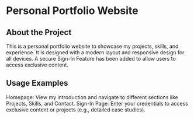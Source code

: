 # Personal Portfolio Website
<h2>About the Project</h2>
<p>This is a personal portfolio website to showcase my projects, skills, and experience. It is designed with a modern layout and responsive design for all devices. A secure Sign-In Feature has been added to allow users to access exclusive content.<p>

<h2>Usage Examples</h2>
Homepage: View my introduction and navigate to different sections like Projects, Skills, and Contact.
Sign-In Page: Enter your credentials to access exclusive content or projects (e.g., detailed case studies).



